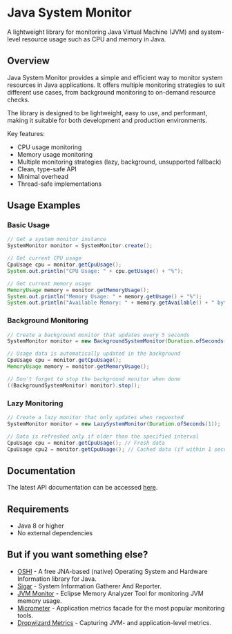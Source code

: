 Java System Monitor
===================
A lightweight library for monitoring Java Virtual Machine (JVM) and system-level resource usage such as CPU and memory in Java.

Overview
--------
Java System Monitor provides a simple and efficient way to monitor system resources in Java applications. It offers multiple monitoring strategies to suit different use cases, from background monitoring to on-demand resource checks.

The library is designed to be lightweight, easy to use, and performant, making it suitable for both development and production environments.

Key features:
- CPU usage monitoring
- Memory usage monitoring  
- Multiple monitoring strategies (lazy, background, unsupported fallback)
- Clean, type-safe API
- Minimal overhead
- Thread-safe implementations

Usage Examples
--------------

### Basic Usage

```java
// Get a system monitor instance
SystemMonitor monitor = SystemMonitor.create();

// Get current CPU usage
CpuUsage cpu = monitor.getCpuUsage();
System.out.println("CPU Usage: " + cpu.getUsage() + "%");

// Get current memory usage
MemoryUsage memory = monitor.getMemoryUsage();
System.out.println("Memory Usage: " + memory.getUsage() + "%");
System.out.println("Available Memory: " + memory.getAvailable() + " bytes");
```

### Background Monitoring

```java
// Create a background monitor that updates every 5 seconds
SystemMonitor monitor = new BackgroundSystemMonitor(Duration.ofSeconds(5));

// Usage data is automatically updated in the background
CpuUsage cpu = monitor.getCpuUsage();
MemoryUsage memory = monitor.getMemoryUsage();

// Don't forget to stop the background monitor when done
((BackgroundSystemMonitor) monitor).stop();
```

### Lazy Monitoring

```java
// Create a lazy monitor that only updates when requested
SystemMonitor monitor = new LazySystemMonitor(Duration.ofSeconds(1));

// Data is refreshed only if older than the specified interval
CpuUsage cpu = monitor.getCpuUsage(); // Fresh data
CpuUsage cpu2 = monitor.getCpuUsage(); // Cached data (if within 1 second)
```

Documentation
-------------
The latest API documentation can be accessed [here](https://zleonov.github.io/java-system-monitor/api/latest).

Requirements
------------
- Java 8 or higher
- No external dependencies

But if you want something else?
-------------------------------
- [OSHI](https://github.com/oshi/oshi) - A free JNA-based (native) Operating System and Hardware Information library for Java.
- [Sigar](https://github.com/hyperic/sigar) - System Information Gatherer And Reporter.
- [JVM Monitor](https://www.eclipse.org/mat/downloads.php) - Eclipse Memory Analyzer Tool for monitoring JVM memory usage.
- [Micrometer](https://micrometer.io/) - Application metrics facade for the most popular monitoring tools.
- [Dropwizard Metrics](https://metrics.dropwizard.io/) - Capturing JVM- and application-level metrics.